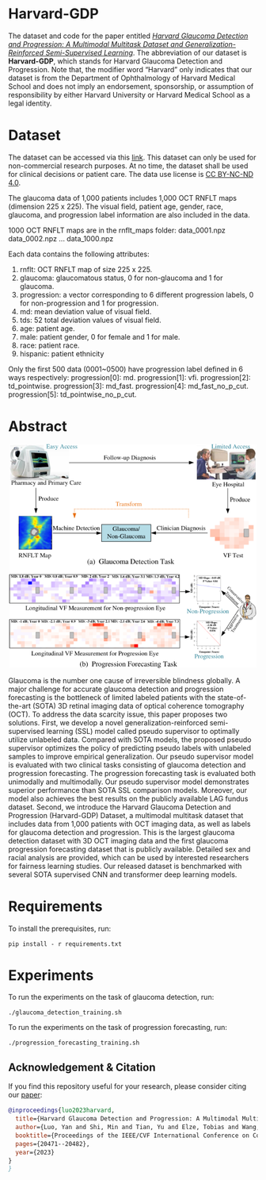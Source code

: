 # Harvard-GDP

The dataset and code for the paper entitled [*Harvard Glaucoma Detection and Progression: A Multimodal Multitask Dataset and Generalization-Reinforced Semi-Supervised Learning*](https://openaccess.thecvf.com/content/ICCV2023/papers/Luo_Harvard_Glaucoma_Detection_and_Progression_A_Multimodal_Multitask_Dataset_and_ICCV_2023_paper.pdf). The abbreviation of our dataset is **Harvard-GDP**, which stands for Harvard Glaucoma Detection and Progression. Note that, the modifier word “Harvard” only indicates that our dataset is from the Department of Ophthalmology of Harvard Medical School and does not imply an endorsement, sponsorship, or assumption of responsibility by either Harvard University or Harvard Medical School as a legal identity.

# Dataset

The dataset can be accessed via this [link](https://ophai.hms.harvard.edu/datasets/harvard-gdp1000). This dataset can only be used for non-commercial research purposes. At no time, the dataset shall be used for clinical decisions or patient care. The data use license is [CC BY-NC-ND 4.0](https://creativecommons.org/licenses/by-nc-nd/4.0/).

The glaucoma data of 1,000 patients includes 1,000 OCT RNFLT maps (dimension 225 x 225). The visual field, patient age, gender, race, glaucoma, and progression label information are also included in the data.

1000 OCT RNFLT maps are in the rnflt_maps folder:
data_0001.npz
data_0002.npz
...
data_1000.npz

Each data contains the following attributes:
1) rnflt: OCT RNFLT map of size 225 x 225.
2) glaucoma: glaucomatous status, 0 for non-glaucoma and 1 for glaucoma.
3) progression: a vector corresponding to 6 different progression labels, 0 for non-progression and 1 for progression.
4) md: mean deviation value of visual field.
5) tds: 52 total deviation values of visual field.
6) age: patient age.
7) male: patient gender, 0 for female and 1 for male.
8) race: patient race.
9) hispanic: patient ethnicity

Only the first 500 data (0001~0500) have progression label defined in 6 ways respectively:
progression[0]: md.
progression[1]: vfi.
progression[2]: td_pointwise.
progression[3]: md_fast.
progression[4]: md_fast_no_p_cut.
progression[5]: td_pointwise_no_p_cut.


# Abstract

<p align="center">
<img src="fig/glaucoma_detect.png" width="500">
</p>

Glaucoma is the number one cause of irreversible blindness globally. A major challenge for accurate glaucoma detection and progression forecasting is the bottleneck of limited labeled patients with the state-of-the-art (SOTA) 3D retinal imaging data of optical coherence tomography (OCT). To address the data scarcity issue, this paper proposes two solutions. First, we develop a novel generalization-reinforced semi-supervised learning (SSL) model called pseudo supervisor to optimally utilize unlabeled data. Compared with SOTA models, the proposed pseudo supervisor optimizes the policy of predicting pseudo labels with unlabeled samples to improve empirical generalization. Our pseudo supervisor model is evaluated with two clinical tasks consisting of glaucoma detection and progression forecasting. The progression forecasting task is evaluated both unimodally and multimodally. Our pseudo supervisor model demonstrates superior performance than SOTA SSL comparison models. Moreover, our model also achieves the best results on the publicly available LAG fundus dataset.  Second, we introduce the Harvard Glaucoma Detection and Progression (Harvard-GDP) Dataset, a multimodal multitask dataset that includes data from 1,000 patients with OCT imaging data, as well as labels for glaucoma detection and progression. This is the largest glaucoma detection dataset with 3D OCT imaging data and the first glaucoma progression forecasting dataset that is publicly available. Detailed sex and racial analysis are provided, which can be used by interested researchers for fairness learning studies. Our released dataset is benchmarked with several SOTA supervised CNN and transformer deep learning models.

# Requirements

To install the prerequisites, run:

```
pip install - r requirements.txt
```

# Experiments

To run the experiments on the task of glaucoma detection, run:

```
./glaucoma_detection_training.sh
```

To run the experiments on the task of progression forecasting, run:

```
./progression_forecasting_training.sh
```

## Acknowledgement & Citation


If you find this repository useful for your research, please consider citing our [paper](https://arxiv.org/abs/2306.09264):

```bibtex
@inproceedings{luo2023harvard,
  title={Harvard Glaucoma Detection and Progression: A Multimodal Multitask Dataset and Generalization-Reinforced Semi-Supervised Learning},
  author={Luo, Yan and Shi, Min and Tian, Yu and Elze, Tobias and Wang, Mengyu},
  booktitle={Proceedings of the IEEE/CVF International Conference on Computer Vision},
  pages={20471--20482},
  year={2023}
}
}
